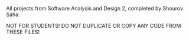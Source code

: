 All projects from Software Analysis and Design 2, completed by Shourov Saha.

NOT FOR STUDENTS! DO NOT DUPLICATE OR COPY ANY CODE FROM THESE FILES!
